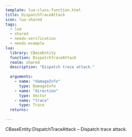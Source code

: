 ```yaml
---
template: lua-class-function.html
title: DispatchTraceAttack
icon: lua-shared
tags:
  - lua
  - shared
  - needs-verification
  - needs-example
lua:
  library: CBaseEntity
  function: DispatchTraceAttack
  realm: shared
  description: "Dispatch trace attack."
  
  arguments:
    - name: "damageInfo"
      type: DamageInfo
    - name: "direction"
      type: Vector
    - name: "trace"
      type: Trace
  returns:
    
---
```


<div class="lua__search__keywords">
CBaseEntity:DispatchTraceAttack &#x2013; Dispatch trace attack.
</div>
